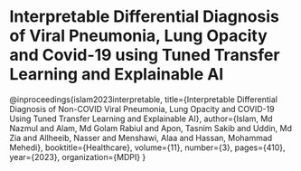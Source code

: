 # Interpretable Differential Diagnosis of Viral Pneumonia, Lung Opacity and Covid-19 using Tuned Transfer Learning and Explainable AI


@inproceedings{islam2023interpretable,
  title={Interpretable Differential Diagnosis of Non-COVID Viral Pneumonia, Lung Opacity and COVID-19 Using Tuned Transfer Learning and Explainable AI},
  author={Islam, Md Nazmul and Alam, Md Golam Rabiul and Apon, Tasnim Sakib and Uddin, Md Zia and Allheeib, Nasser and Menshawi, Alaa and Hassan, Mohammad Mehedi},
  booktitle={Healthcare},
  volume={11},
  number={3},
  pages={410},
  year={2023},
  organization={MDPI}
}
